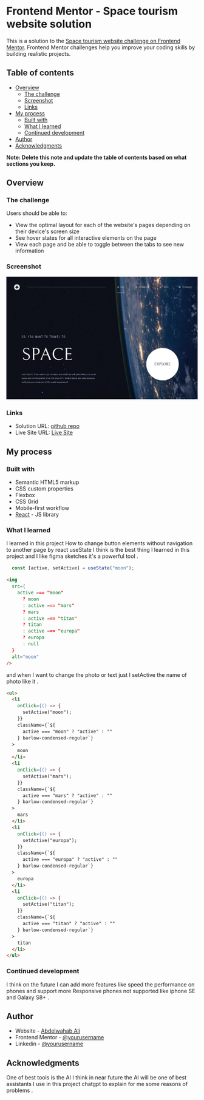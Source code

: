 # Frontend Mentor - Space tourism website solution

This is a solution to the [Space tourism website challenge on Frontend Mentor](https://www.frontendmentor.io/challenges/space-tourism-multipage-website-gRWj1URZ3). Frontend Mentor challenges help you improve your coding skills by building realistic projects. 

## Table of contents

- [Overview](#overview)
  - [The challenge](#the-challenge)
  - [Screenshot](#screenshot)
  - [Links](#links)
- [My process](#my-process)
  - [Built with](#built-with)
  - [What I learned](#what-i-learned)
  - [Continued development](#continued-development)
- [Author](#author)
- [Acknowledgments](#acknowledgments)

**Note: Delete this note and update the table of contents based on what sections you keep.**

## Overview

### The challenge

Users should be able to:

- View the optimal layout for each of the website's pages depending on their device's screen size
- See hover states for all interactive elements on the page
- View each page and be able to toggle between the tabs to see new information

### Screenshot

![](./space-tourism.png)

### Links

- Solution URL: [github repo](https://github.com/Abdelwahab121221/space-tourism)
- Live Site URL: [Live Site](https://space-tourism-by-abdelwahab.netlify.app/)

## My process

### Built with

- Semantic HTML5 markup
- CSS custom properties
- Flexbox
- CSS Grid
- Mobile-first workflow
- [React](https://reactjs.org/) - JS library


### What I learned

I learned in this project How to change button elements without navigation to another
page by react useState I think is the best thing I learned in this project and I like figma
sketches it's a powerful tool . 



```js
  const [active, setActive] = useState("moon");
```

```html
<img
  src={
    active === "moon"
      ? moon
      : active === "mars"
      ? mars
      : active === "titan"
      ? titan
      : active === "europa"
      ? europa
      : null
  }
  alt="moon"
/>
```

and when I want to change the photo or text just I setActive the name of photo like it .
```html
<ul>
  <li
    onClick={() => {
      setActive("moon");
    }}
    className={`${
      active === "moon" ? "active" : ""
    } barlow-condensed-regular`}
  >
    moon
  </li>
  <li
    onClick={() => {
      setActive("mars");
    }}
    className={`${
      active === "mars" ? "active" : ""
    } barlow-condensed-regular`}
  >
    mars
  </li>
  <li
    onClick={() => {
      setActive("europa");
    }}
    className={`${
      active === "europa" ? "active" : ""
    } barlow-condensed-regular`}
  >
    europa
  </li>
  <li
    onClick={() => {
      setActive("titan");
    }}
    className={`${
      active === "titan" ? "active" : ""
    } barlow-condensed-regular`}
  >
    titan
  </li>
</ul>
```

### Continued development

I think on the future I can add more features like speed the performance on phones and support more Responsive phones
not supported like iphone SE and Galaxy S8+ .

## Author

- Website - [Abdelwahab Ali](https://www.your-site.com)
- Frontend Mentor - [@yourusername](https://www.frontendmentor.io/profile/yourusername)
- Linkedin - [@yourusername](https://www.twitter.com/yourusername)

## Acknowledgments

One of best tools is the AI I think in near future the AI will be one of best assistants I use in this project chatgpt to explain for me some reasons of problems .